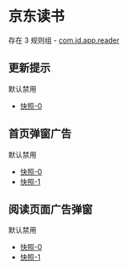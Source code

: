 # 京东读书

存在 3 规则组 - [com.jd.app.reader](/src/apps/com.jd.app.reader.ts)

## 更新提示

默认禁用

- [快照-0](https://i.gkd.li/import/12686632)

## 首页弹窗广告

默认禁用

- [快照-0](https://i.gkd.li/import/12686577)
- [快照-1](https://i.gkd.li/import/12686664)

## 阅读页面广告弹窗

默认禁用

- [快照-0](https://i.gkd.li/import/12881810)
- [快照-1](https://i.gkd.li/import/12893631)
